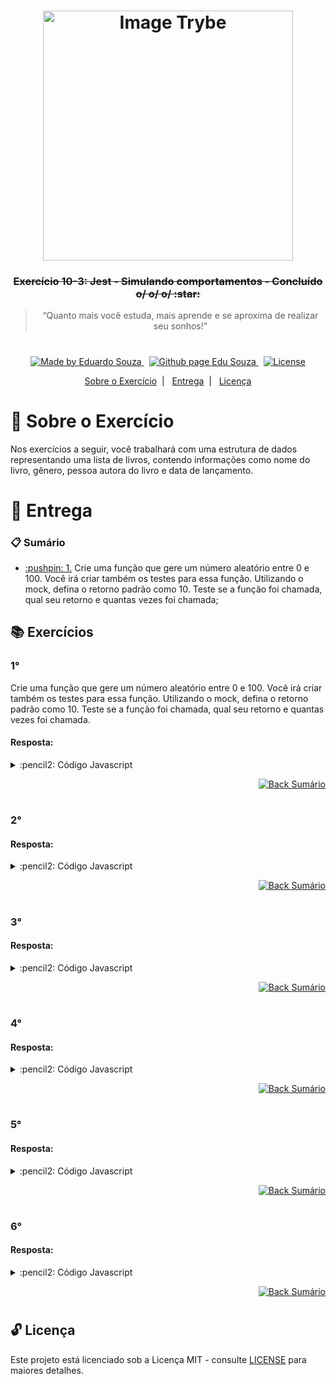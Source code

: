 <h1 align="center">
    <img alt="Image Trybe" src="https://i.ibb.co/d4W2x4g/trybe.png" width="400px" />
</h1>

<h3 align="center">
  <strike>Exercício 10-3: Jest - Simulando comportamentos - Concluído o/ o/ o/ :star:</strike>
</h3>

<blockquote align="center">“Quanto mais você estuda, mais aprende e se aproxima de realizar seu sonhos!”</blockquote>

<h1></h1>

<p align="center">

  <a href="https://www.linkedin.com/in/eduardosouzaprogrammer/">
    <img alt="Made by Eduardo Souza" src="https://img.shields.io/badge/made%20by-Edu%20Souza-%23F8952D">
  </a>&nbsp;

 <a href="https://edusouza-programmer.github.io/">
<img alt="Github page Edu Souza " src="https://img.shields.io/badge/Github%20page-Edu_Souza-orange">
</a>&nbsp;

  <a href="LICENSE" >
    <img alt="License" src="https://img.shields.io/badge/license-MIT-%23F8952D">
  </a>

</p>

<p align="center">
  <a href="#rocket-Sobre-o-Exercício">Sobre o Exercício</a>&nbsp;&nbsp;|&nbsp;&nbsp;
  <a href="#postbox-Entrega">Entrega</a>&nbsp;&nbsp;|&nbsp;&nbsp;
  <a href="#unlock-Licença">Licença</a>
</p>

# :rocket: Sobre o Exercício

Nos exercícios a seguir, você trabalhará com uma estrutura de dados representando uma lista de livros, contendo informações como nome do livro, gênero, pessoa autora do livro e data de lançamento.

# :postbox: Entrega

### :clipboard: Sumário

- <p><a href="#1"> :pushpin: 1.</a> Crie uma função que gere um número aleatório entre 0 e 100. Você irá criar também os testes para essa função. Utilizando o mock, defina o retorno padrão como 10. Teste se a função foi chamada, qual seu retorno e quantas vezes foi chamada;</p>

## :books: Exercícios

### 1°

Crie uma função que gere um número aleatório entre 0 e 100. Você irá criar também os testes para essa função. Utilizando o mock, defina o retorno padrão como 10. Teste se a função foi chamada, qual seu retorno e quantas vezes foi chamada.


#### Resposta:

<details>
 <summary> :pencil2: Código Javascript</summary>

```js
const obj = require('./exercise1');

describe('Função numeros randômicos', () => {
  it('Deve retorna uma valor padrão "mocanco" a função ', () => {
    obj.getRandomIntegerInclusive = jest.fn().mockReturnValue(10);
    expect(obj.getRandomIntegerInclusive()).toBe(10);
    expect(obj.getRandomIntegerInclusive).toHaveBeenCalledTimes(1);
  });
});
```

</details>

<p align="right">
    <a href="#clipboard-Sumário">
    <img alt="Back Sumário" src="https://img.shields.io/badge/Back-Sum%C3%A1rio-orange">
  </a>
</p>

#

### 2°

#### Resposta:

<details>
 <summary> :pencil2: Código Javascript</summary>

```js

```

</details>

<p align="right">
    <a href="#clipboard-Sumário">
    <img alt="Back Sumário" src="https://img.shields.io/badge/Back-Sum%C3%A1rio-orange">
  </a>
</p>

#

### 3°

#### Resposta:

<details>
 <summary> :pencil2: Código Javascript</summary>

```js

```

</details>

<p align="right">
    <a href="#clipboard-Sumário">
    <img alt="Back Sumário" src="https://img.shields.io/badge/Back-Sum%C3%A1rio-orange">
  </a>
</p>

#

### 4°

#### Resposta:

<details>
 <summary> :pencil2: Código Javascript</summary>

```js

```

</details>

<p align="right">
    <a href="#clipboard-Sumário">
    <img alt="Back Sumário" src="https://img.shields.io/badge/Back-Sum%C3%A1rio-orange">
  </a>
</p>

#

### 5°

#### Resposta:

<details>
 <summary> :pencil2: Código Javascript</summary>

```js

```

</details>

<p align="right">
    <a href="#clipboard-Sumário">
    <img alt="Back Sumário" src="https://img.shields.io/badge/Back-Sum%C3%A1rio-orange">
  </a>
</p>

#

### 6°

#### Resposta:

<details>
 <summary> :pencil2: Código Javascript</summary>

```js

```

</details>

<p align="right">
    <a href="#clipboard-Sumário">
    <img alt="Back Sumário" src="https://img.shields.io/badge/Back-Sum%C3%A1rio-orange">
  </a>
</p>

#

## :unlock: Licença

Este projeto está licenciado sob a Licença MIT - consulte [LICENSE](https://opensource.org/licenses/MIT) para maiores detalhes.
